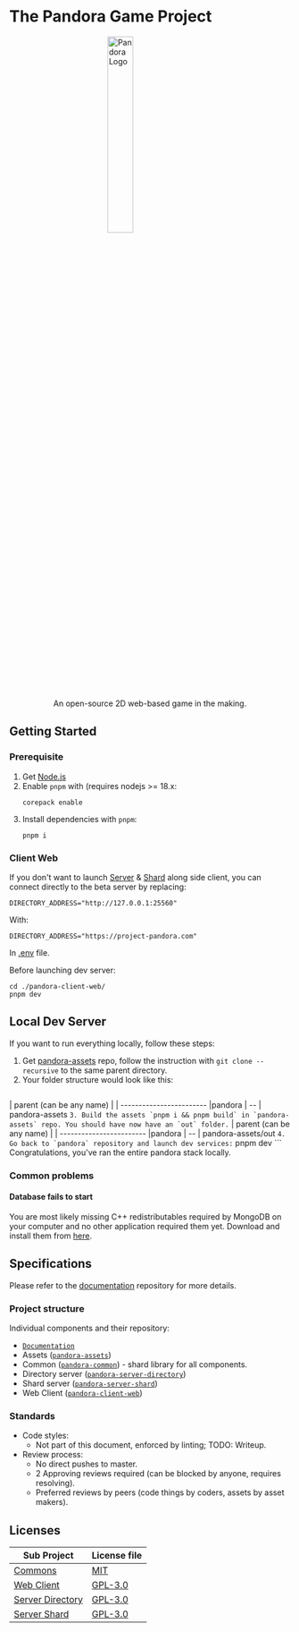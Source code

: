 
# The Pandora Game Project
<img
    style="display: block;margin: auto;width: 30%;"
    src="https://avatars.githubusercontent.com/u/88410864?s=200&v=4"
    alt="Pandora Logo">
</img>
<div style="text-align: center;">An open-source 2D web-based game in the making.</div>

## Getting Started
### Prerequisite

1. Get [Node.js](https://nodejs.org/en/)
2. Enable `pnpm` with (requires nodejs >= 18.x:
	```console
	corepack enable
	```
3. Install dependencies with `pnpm`:
	```console
	pnpm i
	```
### Client Web
If you don't want to launch [Server](#server-directory) & [Shard](#server-shard) along side client, you can connect directly to the beta server by replacing:

```
DIRECTORY_ADDRESS="http://127.0.0.1:25560"
```
With:
```
DIRECTORY_ADDRESS="https://project-pandora.com"
```
In [.env](./pandora-client-web/.env) file.

Before launching dev server:
```console
cd ./pandora-client-web/
pnpm dev
```
## Local Dev Server
If you want to run everything locally, follow these steps:

1. Get [pandora-assets](https://github.com/Project-Pandora-Game/pandora-assets) repo, follow the instruction with `git clone --recursive` to the same parent directory.
2.  Your folder structure would look like this:
    ```
 | parent (can be any name) |
 | ------------------------ |pandora
	| -- | pandora-assets
	```
3. Build the assets `pnpm i && pnpm build` in `pandora-assets` repo. You should have now have an `out` folder.
	```
 | parent (can be any name) |
 | ------------------------ |pandora
	| -- | pandora-assets/out
	```
4. Go back to `pandora` repository and launch dev services:
	```
	pnpm dev
	```
Congratulations, you've ran the entire pandora stack locally.

### Common problems

#### __Database fails to start__

You are most likely missing C++ redistributables required by MongoDB on your computer and no other application required them yet.
Download and install them from [here](https://learn.microsoft.com/en-us/cpp/windows/latest-supported-vc-redist).

## Specifications

Please refer to the [documentation](https://github.com/Project-Pandora-Game/Documentation) repository for more details.

### Project structure
Individual components and their repository:
  * [`Documentation`](https://github.com/Project-Pandora-Game/Documentation)
  * Assets ([`pandora-assets`](https://github.com/Project-Pandora-Game/pandora-assets))
  * Common ([`pandora-common`](./pandora-common/)) - shard library for all components.
  * Directory server ([`pandora-server-directory`](./pandora-server-directory/))
  * Shard server ([`pandora-server-shard`](./pandora-server-shard/))
  * Web Client ([`pandora-client-web`](./pandora-client-web/))

### Standards
* Code styles:
    * Not part of this document, enforced by linting; TODO: Writeup.
* Review process:
    * No direct pushes to master.
    * 2 Approving reviews required (can be blocked by anyone, requires resolving).
    * Preferred reviews by peers (code things by coders, assets by asset makers).
## Licenses

| Sub Project                             | License file                                |
| --------------------------------------- | ------------------------------------------- |
| [Commons](pandora-common/)              | [MIT](pandora-common/LICENSE)               |
| [Web Client](pandora-client-web/)       | [GPL-3.0](pandora-client-web/LICENSE)       |
| [Server Directory](pandora-client-web/) | [GPL-3.0](pandora-server-directory/LICENSE) |
| [Server Shard](pandora-client-web/)     | [GPL-3.0](pandora-client-web/LICENSE)       |
